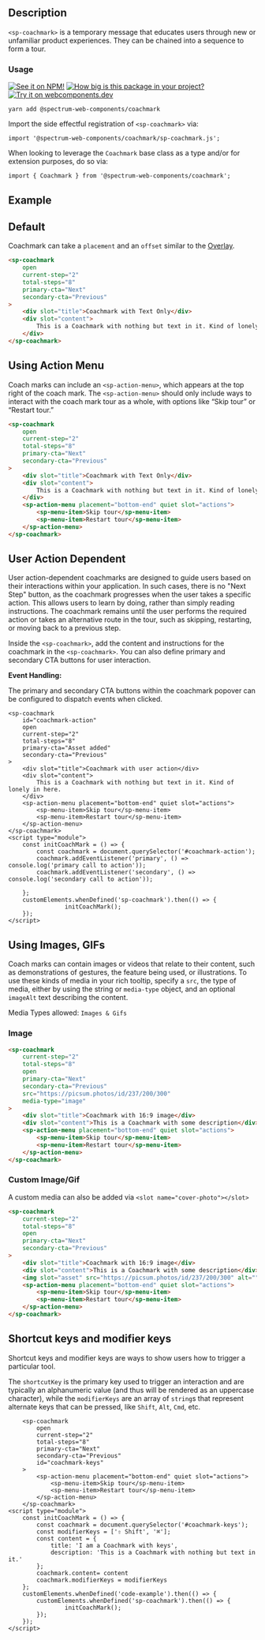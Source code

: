 ## Description

`<sp-coachmark>` is a temporary message that educates users through new or unfamiliar product experiences. They can be chained into a sequence to form a tour.

### Usage

[![See it on NPM!](https://img.shields.io/npm/v/@spectrum-web-components/coachmark?style=for-the-badge)](https://www.npmjs.com/package/@spectrum-web-components/coachmark)
[![How big is this package in your project?](https://img.shields.io/bundlephobia/minzip/@spectrum-web-components/coachmark?style=for-the-badge)](https://bundlephobia.com/result?p=@spectrum-web-components/coachmark)
[![Try it on webcomponents.dev](https://img.shields.io/badge/Try%20it%20on-webcomponents.dev-green?style=for-the-badge)](https://webcomponents.dev/edit/collection/fO75441E1Q5ZlI0e9pgq/Z611FV1zeF0CLBLVHNFY/src/index.ts)

```
yarn add @spectrum-web-components/coachmark
```

Import the side effectful registration of `<sp-coachmark>` via:

```
import '@spectrum-web-components/coachmark/sp-coachmark.js';

```

When looking to leverage the `Coachmark` base class as a type and/or for extension purposes, do so via:

```
import { Coachmark } from '@spectrum-web-components/coachmark';
```

## Example

## Default

Coachmark can take a `placement` and an `offset` similar to the [Overlay](https://opensource.adobe.com/spectrum-web-components/components/overlay/).

```html
<sp-coachmark
    open
    current-step="2"
    total-steps="8"
    primary-cta="Next"
    secondary-cta="Previous"
>
    <div slot="title">Coachmark with Text Only</div>
    <div slot="content">
        This is a Coachmark with nothing but text in it. Kind of lonely in here.
    </div>
</sp-coachmark>
```

## Using Action Menu

Coach marks can include an `<sp-action-menu>`, which appears at the top right of the coach mark. The `<sp-action-menu>` should only include ways to interact with the coach mark tour as a whole, with options like “Skip tour” or “Restart tour.”

```html
<sp-coachmark
    open
    current-step="2"
    total-steps="8"
    primary-cta="Next"
    secondary-cta="Previous"
>
    <div slot="title">Coachmark with Text Only</div>
    <div slot="content">
        This is a Coachmark with nothing but text in it. Kind of lonely in here.
    </div>
    <sp-action-menu placement="bottom-end" quiet slot="actions">
        <sp-menu-item>Skip tour</sp-menu-item>
        <sp-menu-item>Restart tour</sp-menu-item>
    </sp-action-menu>
</sp-coachmark>
```

## User Action Dependent

User action-dependent coachmarks are designed to guide users based on their interactions within your application. In such cases, there is no "Next Step" button, as the coachmark progresses when the user takes a specific action. This allows users to learn by doing, rather than simply reading instructions. The coachmark remains until the user performs the required action or takes an alternative route in the tour, such as skipping, restarting, or moving back to a previous step.

Inside the `<sp-coachmark>`, add the content and instructions for the coachmark in the `<sp-coachmark>`. You can also define primary and secondary CTA buttons for user interaction.

**Event Handling:**

The primary and secondary CTA buttons within the coachmark popover can be configured to dispatch events when clicked.

```html-live
<sp-coachmark
    id="coachmark-action"
    open
    current-step="2"
    total-steps="8"
    primary-cta="Asset added"
    secondary-cta="Previous"
>
    <div slot="title">Coachmark with user action</div>
    <div slot="content">
        This is a Coachmark with nothing but text in it. Kind of lonely in here.
    </div>
    <sp-action-menu placement="bottom-end" quiet slot="actions">
        <sp-menu-item>Skip tour</sp-menu-item>
        <sp-menu-item>Restart tour</sp-menu-item>
    </sp-action-menu>
</sp-coachmark>
<script type="module">
    const initCoachMark = () => {
        const coachmark = document.querySelector('#coachmark-action');
        coachmark.addEventListener('primary', () => console.log('primary call to action'));
        coachmark.addEventListener('secondary', () => console.log('secondary call to action'));

    };
    customElements.whenDefined('sp-coachmark').then(() => {
                initCoachMark();
    });
</script>
```

<script type="module">
    const initCoachMark = () => {
        const coachmark = document.querySelector('#coachmark-action');
        coachmark.addEventListener('primary', () => console.log('primary call to action'));
        coachmark.addEventListener('secondary', () => console.log('secondary call to action'));
    };
    customElements.whenDefined('sp-coachmark').then(() => {
                initCoachMark();
    });
</script>

## Using Images, GIFs

Coach marks can contain images or videos that relate to their content, such as demonstrations of gestures, the feature being used, or illustrations.
To use these kinds of media in your rich tooltip, specify a `src`, the type of media, either by using the string or `media-type` object, and
an optional `imageAlt` text describing the content.

Media Types allowed: `Images & Gifs`

### Image

```html
<sp-coachmark
    current-step="2"
    total-steps="8"
    open
    primary-cta="Next"
    secondary-cta="Previous"
    src="https://picsum.photos/id/237/200/300"
    media-type="image"
>
    <div slot="title">Coachmark with 16:9 image</div>
    <div slot="content">This is a Coachmark with some description</div>
    <sp-action-menu placement="bottom-end" quiet slot="actions">
        <sp-menu-item>Skip tour</sp-menu-item>
        <sp-menu-item>Restart tour</sp-menu-item>
    </sp-action-menu>
</sp-coachmark>
```

### Custom Image/Gif

A custom media can also be added via `<slot name="cover-photo"></slot>`

```html
<sp-coachmark
    current-step="2"
    total-steps="8"
    open
    primary-cta="Next"
    secondary-cta="Previous"
>
    <div slot="title">Coachmark with 16:9 image</div>
    <div slot="content">This is a Coachmark with some description</div>
    <img slot="asset" src="https://picsum.photos/id/237/200/300" alt="" />
    <sp-action-menu placement="bottom-end" quiet slot="actions">
        <sp-menu-item>Skip tour</sp-menu-item>
        <sp-menu-item>Restart tour</sp-menu-item>
    </sp-action-menu>
</sp-coachmark>
```

## Shortcut keys and modifier keys

Shortcut keys and modifier keys are ways to show users how to trigger a particular tool.

The `shortcutKey` is the primary key used to trigger an interaction and are typically an alphanumeric value (and thus will be rendered as an uppercase character), while the
`modifierKeys` are an array of `string`s that represent alternate keys that can be pressed, like `Shift`, `Alt`, `Cmd`, etc.

```html-live
    <sp-coachmark
        open
        current-step="2"
        total-steps="8"
        primary-cta="Next"
        secondary-cta="Previous"
        id="coachmark-keys"
    >
        <sp-action-menu placement="bottom-end" quiet slot="actions">
            <sp-menu-item>Skip tour</sp-menu-item>
            <sp-menu-item>Restart tour</sp-menu-item>
        </sp-action-menu>
    </sp-coachmark>
<script type="module">
    const initCoachMark = () => {
        const coachmark = document.querySelector('#coachmark-keys');
        const modifierKeys = ['⇧ Shift', '⌘'];
        const content = {
            title: 'I am a Coachmark with keys',
            description: 'This is a Coachmark with nothing but text in it.'
        };
        coachmark.content= content
        coachmark.modifierKeys = modifierKeys
    };
    customElements.whenDefined('code-example').then(() => {
        customElements.whenDefined('sp-coachmark').then(() => {
                initCoachMark();
        });
    });
</script>
```

<script type="module">
    const initCoachMark = () => {
        const coachmark = document.querySelector('#coachmark-keys');
        const modifierKeys = ['⇧ Shift', '⌘'];
        const content = {
            title: 'I am a Coachmark with keys',
            description: 'This is a Coachmark with nothing but text in it.'
        };
        coachmark.content= content
        coachmark.modifierKeys = modifierKeys
    };
    customElements.whenDefined('code-example').then(() => {
        customElements.whenDefined('sp-coachmark').then(() => {
                initCoachMark();
        });
    });
</script>
